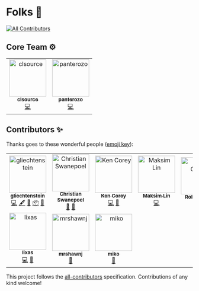 # Folks 🤝

[![All Contributors](https://img.shields.io/badge/all_contributors-10-orange.svg?style=flat-square)](#contributors)

## Core Team ⚙️

<table>
  <!-- <tr></tr> -->
  <tr>

  <td align="center"><a href="https://github.com/clsource"><img src="https://avatars0.githubusercontent.com/u/292738?v=4" width="100px;" alt="clsource"/><br /><sub><b>clsource</b></sub></a><br /><a href="https://github.com/jasonelle/jasonette-ios/commits?author=clsource" title="Code">💻</a></td>
  
  <td align="center"><a href="https://github.com/panterozo"><img src="https://avatars0.githubusercontent.com/u/13855618?v=4" width="100px;" alt="panterozo"/><br /><sub><b>panterozo</b></sub></a><br /><a href="https://github.com/jasonelle/jasonette-android/commits?author=panterozo" title="Code">💻</a></td>
  </tr>
</table>

## Contributors ✨

Thanks goes to these wonderful people ([emoji key](https://allcontributors.org/docs/en/emoji-key)):

<!-- ALL-CONTRIBUTORS-LIST:START - Do not remove or modify this section -->
<!-- prettier-ignore -->
<table>
  <tr>
    <td align="center"><a href="https://github.com/gliechtenstein"><img src="https://avatars0.githubusercontent.com/u/16613330?v=4" width="100px;" alt="gliechtenstein"/><br /><sub><b>gliechtenstein</b></sub></a><br /><a href="https://github.com/jasonelle/docs/commits?author=gliechtenstein" title="Code">💻</a> <a href="#content-gliechtenstein" title="Content">🖋</a> <a href="#ideas-gliechtenstein" title="Ideas, Planning, & Feedback">🤔</a> <a href="#platform-gliechtenstein" title="Packaging/porting to new platform">📦</a> <a href="#tool-gliechtenstein" title="Tools">🔧</a></td>
    <td align="center"><a href="https://ventum.co.za"><img src="https://avatars1.githubusercontent.com/u/7249713?v=4" width="100px;" alt="Christian Swanepoel"/><br /><sub><b>Christian Swanepoel</b></sub></a><br /><a href="https://github.com/jasonelle/docs/issues?q=author%3Achristianswanepoel" title="Bug reports">🐛</a> <a href="#question-christianswanepoel" title="Answering Questions">💬</a></td>
    <td align="center"><a href="http://flippinbits.com"><img src="https://avatars1.githubusercontent.com/u/535595?v=4" width="100px;" alt="Ken Corey"/><br /><sub><b>Ken Corey</b></sub></a><br /><a href="https://github.com/jasonelle/docs/commits?author=kcorey" title="Code">💻</a> <a href="https://github.com/jasonelle/docs/issues?q=author%3Akcorey" title="Bug reports">🐛</a></td>
    <td align="center"><a href="http://manichord.com/blog"><img src="https://avatars3.githubusercontent.com/u/71999?v=4" width="100px;" alt="Maksim Lin"/><br /><sub><b>Maksim Lin</b></sub></a><br /><a href="https://github.com/jasonelle/docs/commits?author=maks" title="Code">💻</a></td>
    <td align="center"><a href="https://github.com/rolloclarke"><img src="https://avatars2.githubusercontent.com/u/1517419?v=4" width="100px;" alt="Rollo Clarke"/><br /><sub><b>Rollo Clarke</b></sub></a><br /><a href="https://github.com/jasonelle/docs/issues?q=author%3Arolloclarke" title="Bug reports">🐛</a></td>
    <td align="center"><a href="http://www.amahi.com"><img src="https://avatars1.githubusercontent.com/u/9907?v=4" width="100px;" alt="Carlos Puchol"/><br /><sub><b>Carlos Puchol</b></sub></a><br /><a href="https://github.com/jasonelle/docs/issues?q=author%3Acpg" title="Bug reports">🐛</a></td>
    <td align="center"><a href="https://github.com/Pvybhav"><img src="https://avatars1.githubusercontent.com/u/22319118?v=4" width="100px;" alt="vybhav P"/><br /><sub><b>vybhav P</b></sub></a><br /><a href="#question-Pvybhav" title="Answering Questions">💬</a></td>
  </tr>
  <tr>
    <td align="center"><a href="https://github.com/lixas"><img src="https://avatars3.githubusercontent.com/u/2889604?v=4" width="100px;" alt="lixas"/><br /><sub><b>lixas</b></sub></a><br /><a href="https://github.com/jasonelle/docs/commits?author=lixas" title="Code">💻</a> <a href="#question-lixas" title="Answering Questions">💬</a></td>
    <td align="center"><a href="https://github.com/mrshawnj"><img src="https://avatars2.githubusercontent.com/u/33585148?v=4" width="100px;" alt="mrshawnj"/><br /><sub><b>mrshawnj</b></sub></a><br /><a href="https://github.com/jasonelle/docs/issues?q=author%3Amrshawnj" title="Bug reports">🐛</a></td>
    <td align="center"><a href="https://github.com/miko"><img src="https://avatars1.githubusercontent.com/u/64889?v=4" width="100px;" alt="miko"/><br /><sub><b>miko</b></sub></a><br /><a href="#question-miko" title="Answering Questions">💬</a></td>
  </tr>
</table>

<!-- ALL-CONTRIBUTORS-LIST:END -->

This project follows the [all-contributors](https://github.com/all-contributors/all-contributors) specification. Contributions of any kind welcome!

